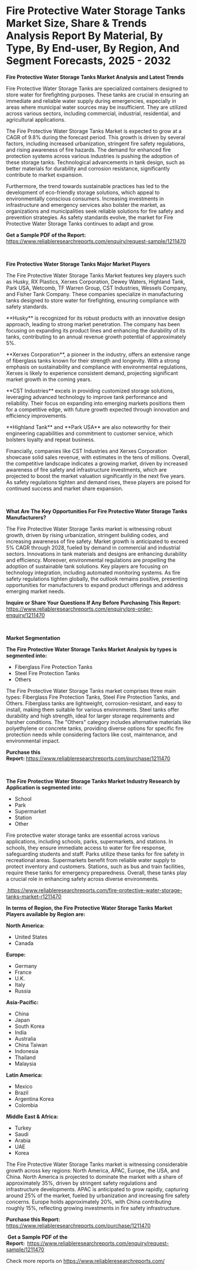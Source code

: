 <p><h1>Fire Protective Water Storage Tanks Market Size, Share & Trends Analysis Report By Material, By Type, By End-user, By Region, And Segment Forecasts, 2025 - 2032</h1></p><p><strong>Fire Protective Water Storage Tanks Market Analysis and Latest Trends</strong></p>
<p><p>Fire Protective Water Storage Tanks are specialized containers designed to store water for firefighting purposes. These tanks are crucial in ensuring an immediate and reliable water supply during emergencies, especially in areas where municipal water sources may be insufficient. They are utilized across various sectors, including commercial, industrial, residential, and agricultural applications.</p><p>The Fire Protective Water Storage Tanks Market is expected to grow at a CAGR of 9.8% during the forecast period. This growth is driven by several factors, including increased urbanization, stringent fire safety regulations, and rising awareness of fire hazards. The demand for enhanced fire protection systems across various industries is pushing the adoption of these storage tanks. Technological advancements in tank design, such as better materials for durability and corrosion resistance, significantly contribute to market expansion.</p><p>Furthermore, the trend towards sustainable practices has led to the development of eco-friendly storage solutions, which appeal to environmentally conscious consumers. Increasing investments in infrastructure and emergency services also bolster the market, as organizations and municipalities seek reliable solutions for fire safety and prevention strategies. As safety standards evolve, the market for Fire Protective Water Storage Tanks continues to adapt and grow.</p></p>
<p><strong>Get a Sample PDF of the Report:&nbsp;</strong> <a href="https://www.reliableresearchreports.com/enquiry/request-sample/1211470?utm_campaign=2202&utm_medium=2&utm_source=Github&utm_content=ia&utm_term=24032025&utm_id=fire-protective-water-storage-tanks">https://www.reliableresearchreports.com/enquiry/request-sample/1211470</a></p>
<p>&nbsp;</p>
<p><strong>Fire Protective Water Storage Tanks Major Market Players</strong></p>
<p><p>The Fire Protective Water Storage Tanks Market features key players such as Husky, RX Plastics, Xerxes Corporation, Dewey Waters, Highland Tank, Park USA, Wetcomb, TF Warren Group, CST Industries, Wessels Company, and Fisher Tank Company. These companies specialize in manufacturing tanks designed to store water for firefighting, ensuring compliance with safety standards.</p><p>**Husky** is recognized for its robust products with an innovative design approach, leading to strong market penetration. The company has been focusing on expanding its product lines and enhancing the durability of its tanks, contributing to an annual revenue growth potential of approximately 5%.</p><p>**Xerxes Corporation**, a pioneer in the industry, offers an extensive range of fiberglass tanks known for their strength and longevity. With a strong emphasis on sustainability and compliance with environmental regulations, Xerxes is likely to experience consistent demand, projecting significant market growth in the coming years.</p><p>**CST Industries** excels in providing customized storage solutions, leveraging advanced technology to improve tank performance and reliability. Their focus on expanding into emerging markets positions them for a competitive edge, with future growth expected through innovation and efficiency improvements.</p><p>**Highland Tank** and **Park USA** are also noteworthy for their engineering capabilities and commitment to customer service, which bolsters loyalty and repeat business. </p><p>Financially, companies like CST Industries and Xerxes Corporation showcase solid sales revenue, with estimates in the tens of millions. Overall, the competitive landscape indicates a growing market, driven by increased awareness of fire safety and infrastructure investments, which are projected to boost the market valuation significantly in the next five years. As safety regulations tighten and demand rises, these players are poised for continued success and market share expansion.</p></p>
<p>&nbsp;</p>
<p><strong>What Are The Key Opportunities For Fire Protective Water Storage Tanks Manufacturers?</strong></p>
<p><p>The Fire Protective Water Storage Tanks market is witnessing robust growth, driven by rising urbanization, stringent building codes, and increasing awareness of fire safety. Market growth is anticipated to exceed 5% CAGR through 2028, fueled by demand in commercial and industrial sectors. Innovations in tank materials and designs are enhancing durability and efficiency. Moreover, environmental regulations are propelling the adoption of sustainable tank solutions. Key players are focusing on technology integration, including automated monitoring systems. As fire safety regulations tighten globally, the outlook remains positive, presenting opportunities for manufacturers to expand product offerings and address emerging market needs.</p></p>
<p><strong>Inquire or Share Your Questions If Any Before Purchasing This Report:</strong> <a href="https://www.reliableresearchreports.com/enquiry/pre-order-enquiry/1211470?utm_campaign=2202&utm_medium=2&utm_source=Github&utm_content=ia&utm_term=24032025&utm_id=fire-protective-water-storage-tanks">https://www.reliableresearchreports.com/enquiry/pre-order-enquiry/1211470</a></p>
<p>&nbsp;</p>
<p><strong>Market Segmentation</strong></p>
<p><strong>The Fire Protective Water Storage Tanks Market Analysis by types is segmented into:</strong></p>
<p><ul><li>Fiberglass Fire Protection Tanks</li><li>Steel Fire Protection Tanks</li><li>Others</li></ul></p>
<p><p>The Fire Protective Water Storage Tanks market comprises three main types: Fiberglass Fire Protection Tanks, Steel Fire Protection Tanks, and Others. Fiberglass tanks are lightweight, corrosion-resistant, and easy to install, making them suitable for various environments. Steel tanks offer durability and high strength, ideal for larger storage requirements and harsher conditions. The "Others" category includes alternative materials like polyethylene or concrete tanks, providing diverse options for specific fire protection needs while considering factors like cost, maintenance, and environmental impact.</p></p>
<p><strong>Purchase this Report:&nbsp;</strong><a href="https://www.reliableresearchreports.com/purchase/1211470?utm_campaign=2202&utm_medium=2&utm_source=Github&utm_content=ia&utm_term=24032025&utm_id=fire-protective-water-storage-tanks">https://www.reliableresearchreports.com/purchase/1211470</a></p>
<p>&nbsp;</p>
<p><strong>The Fire Protective Water Storage Tanks Market Industry Research by Application is segmented into:</strong></p>
<p><ul><li>School</li><li>Park</li><li>Supermarket</li><li>Station</li><li>Other</li></ul></p>
<p><p>Fire protective water storage tanks are essential across various applications, including schools, parks, supermarkets, and stations. In schools, they ensure immediate access to water for fire response, safeguarding students and staff. Parks utilize these tanks for fire safety in recreational areas. Supermarkets benefit from reliable water supply to protect inventory and customers. Stations, such as bus and train facilities, require these tanks for emergency preparedness. Overall, these tanks play a crucial role in enhancing safety across diverse environments.</p></p>
<p><a href="https://www.reliableresearchreports.com/fire-protective-water-storage-tanks-market-r1211470?utm_campaign=2202&utm_medium=2&utm_source=Github&utm_content=ia&utm_term=24032025&utm_id=fire-protective-water-storage-tanks">&nbsp;https://www.reliableresearchreports.com/fire-protective-water-storage-tanks-market-r1211470</a></p>
<p><strong>In terms of Region, the Fire Protective Water Storage Tanks Market Players available by Region are:</strong></p>
<p>
    <p> <strong> North America: </strong>
        <ul>
            <li>United States</li>
            <li>Canada</li>
        </ul>
        </p> 
    <p> <strong> Europe: </strong>
        <ul>
            <li>Germany</li>
            <li>France</li>
            <li>U.K.</li>
            <li>Italy</li>
            <li>Russia</li>
        </ul>
        </p> 
    <p> <strong> Asia-Pacific: </strong>
        <ul>
            <li>China</li>
            <li>Japan</li>
            <li>South Korea</li>
            <li>India</li>
            <li>Australia</li>
            <li>China Taiwan</li>
            <li>Indonesia</li>
            <li>Thailand</li>
            <li>Malaysia</li>
        </ul>
        </p> 
    <p> <strong> Latin America: </strong>
        <ul>
            <li>Mexico</li>
            <li>Brazil</li>
            <li>Argentina Korea</li>
            <li>Colombia</li>
        </ul>
        </p> 
    <p> <strong> Middle East & Africa: </strong>
        <ul>
            <li>Turkey</li>
            <li>Saudi</li>
            <li>Arabia</li>
            <li>UAE</li>
            <li>Korea</li>
        </ul>
    </p>
    </p>
<p><p>The Fire Protective Water Storage Tanks market is witnessing considerable growth across key regions: North America, APAC, Europe, the USA, and China. North America is projected to dominate the market with a share of approximately 35%, driven by stringent safety regulations and infrastructure developments. APAC is anticipated to grow rapidly, capturing around 25% of the market, fueled by urbanization and increasing fire safety concerns. Europe holds approximately 20%, with China contributing roughly 15%, reflecting growing investments in fire safety infrastructure.</p></p>
<p><strong>Purchase this Report: </strong><a href="https://www.reliableresearchreports.com/purchase/1211470?utm_campaign=2202&utm_medium=2&utm_source=Github&utm_content=ia&utm_term=24032025&utm_id=fire-protective-water-storage-tanks">https://www.reliableresearchreports.com/purchase/1211470</a></p>
<p>&nbsp;<strong>Get a Sample PDF of the Report:&nbsp;&nbsp;</strong><a href="https://www.reliableresearchreports.com/enquiry/request-sample/1211470?utm_campaign=2202&utm_medium=2&utm_source=Github&utm_content=ia&utm_term=24032025&utm_id=fire-protective-water-storage-tanks">https://www.reliableresearchreports.com/enquiry/request-sample/1211470</a></p>
<p><strong></strong></p>
<p>Check more reports on <a href="https://www.reliableresearchreports.com/?utm_campaign=2202&utm_medium=2&utm_source=Github&utm_content=ia&utm_term=24032025&utm_id=fire-protective-water-storage-tanks">https://www.reliableresearchreports.com/</a></p>